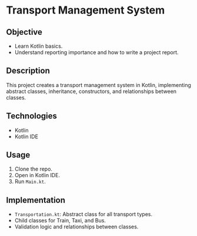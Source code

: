 # Transport Management System

## Objective
- Learn Kotlin basics.
- Understand reporting importance and how to write a project report.

## Description
This project creates a transport management system in Kotlin, implementing abstract classes, inheritance, constructors, and relationships between classes.

## Technologies
- Kotlin
- Kotlin IDE

## Usage
1. Clone the repo.
2. Open in Kotlin IDE.
3. Run `Main.kt`.

## Implementation
- `Transportation.kt`: Abstract class for all transport types.
- Child classes for Train, Taxi, and Bus.
- Validation logic and relationships between classes.


